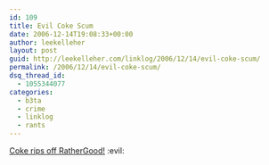```yaml
---
id: 109
title: Evil Coke Scum
date: 2006-12-14T19:08:33+00:00
author: leekelleher
layout: post
guid: http://leekelleher.com/linklog/2006/12/14/evil-coke-scum/
permalink: /2006/12/14/evil-coke-scum/
dsq_thread_id:
  - 1055344077
categories:
  - b3ta
  - crime
  - linklog
  - rants
---
```

[Coke rips off RatherGood!](http://www.robmanuel.com/2006/12/13/is-coke-ripping-off-the-little-guy/) :evil: